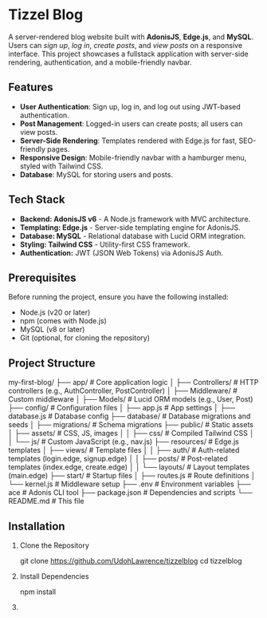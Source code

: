 # Tizzel Blog

A server-rendered blog website built with **AdonisJS**, **Edge.js**, and **MySQL**. Users can _sign up_, _log in_, _create posts_, and _view posts_ on a responsive interface. This project showcases a fullstack application with server-side rendering, authentication, and a mobile-friendly navbar.

## Features

- **User Authentication**: Sign up, log in, and log out using JWT-based authentication.
- **Post Management**: Logged-in users can create posts; all users can view posts.
- **Server-Side Rendering**: Templates rendered with Edge.js for fast, SEO-friendly pages.
- **Responsive Design**: Mobile-friendly navbar with a hamburger menu, styled with Tailwind CSS.
- **Database**: MySQL for storing users and posts.

## Tech Stack

- **Backend: AdonisJS v6** - A Node.js framework with MVC architecture.
- **Templating: Edge.js** - Server-side templating engine for AdonisJS.
- **Database: MySQL** - Relational database with Lucid ORM integration.
- **Styling: Tailwind CSS** - Utility-first CSS framework.
- **Authentication:** JWT (JSON Web Tokens) via AdonisJS Auth.

## Prerequisites

Before running the project, ensure you have the following installed:

- Node.js (v20 or later)
- npm (comes with Node.js)
- MySQL (v8 or later)
- Git (optional, for cloning the repository)

## Project Structure

my-first-blog/
├── app/                 # Core application logic
│   ├── Controllers/     # HTTP controllers (e.g., AuthController, PostController)
│   ├── Middleware/      # Custom middleware
│   ├── Models/          # Lucid ORM models (e.g., User, Post)
├── config/              # Configuration files
│   ├── app.js           # App settings
│   ├── database.js      # Database config
├── database/            # Database migrations and seeds
│   ├── migrations/      # Schema migrations
├── public/              # Static assets
│   ├── assets/          # CSS, JS, images
│   │   ├── css/         # Compiled Tailwind CSS
│   │   └── js/          # Custom JavaScript (e.g., nav.js)
├── resources/           # Edge.js templates
│   ├── views/           # Template files
│   │   ├── auth/        # Auth-related templates (login.edge, signup.edge)
│   │   ├── posts/       # Post-related templates (index.edge, create.edge)
│   │   └── layouts/     # Layout templates (main.edge)
├── start/               # Startup files
│   ├── routes.js        # Route definitions
│   └── kernel.js        # Middleware setup
├── .env                 # Environment variables
├── ace                  # Adonis CLI tool
├── package.json         # Dependencies and scripts
└── README.md            # This file

## Installation

1. Clone the Repository

    git clone <https://github.com/UdohLawrence/tizzelblog>
    cd tizzelblog

2. Install Dependencies

    npm install

3. 

